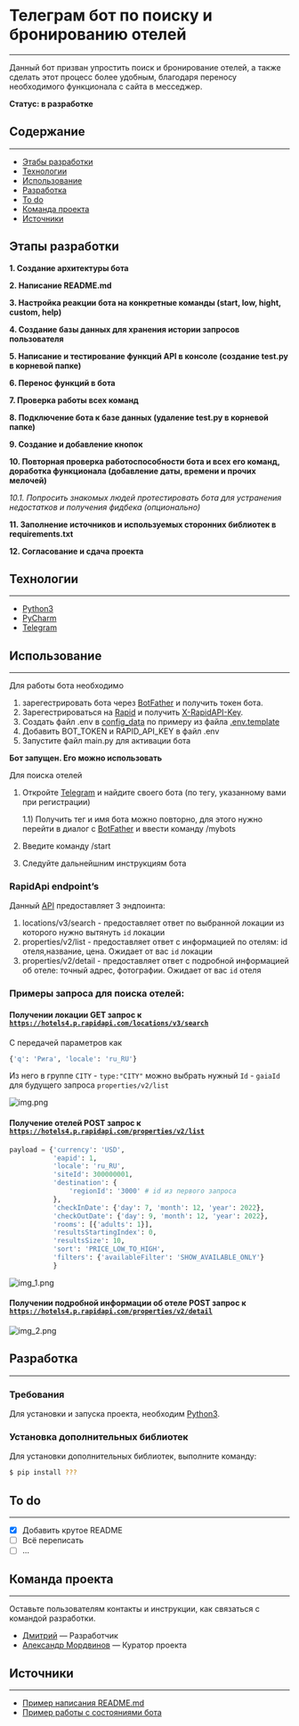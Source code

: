 # Телеграм бот по поиску и бронированию отелей
___
Данный бот призван упростить поиск и бронирование отелей, а также сделать этот процесс более удобным, благодаря переносу необходимого функционала с сайта в месседжер.

**Статус: в разработке**

## Содержание
___
- [Этабы разработки](#этапы-разработки)
- [Технологии](#технологии)
- [Использование](#использование)
- [Разработка](#разработка)
- [To do](#to-do)
- [Команда проекта](#команда-проекта)
- [Источники](#источники)

## Этапы разработки
**1. Создание архитектуры бота**

**2. Написание README.md**

**3. Настройка реакции бота на конкретные команды (start, low, hight, custom, help)**

**4. Создание базы данных для хранения истории запросов пользователя**

**5. Написание и тестирование функций API в консоле (создание test.py в корневой папке)**

**6. Перенос функций в бота**

**7. Проверка работы всех команд**

**8. Подключение бота к базе данных (удаление test.py в корневой папке)**

**9. Создание и добавление кнопок**

**10. Повторная проверка работоспособности бота и всех его команд, доработка функционала (добавление даты, времени и прочих мелочей)**

_10.1. Попросить знакомых людей протестировать бота для устранения недостатков и получения фидбека (опционально)_

**11. Заполнение источников и используемых сторонних библиотек в requirements.txt**

**12. Согласование и сдача проекта**


## Технологии
___
- [Python3](https://www.python.org/)
- [PyCharm](https://www.jetbrains.com/ru-ru/pycharm/)
- [Telegram](https://telegram.org/)

## Использование
___
Для работы бота необходимо
1) зарегестрировать бота через [BotFather](https://t.me/BotFather) и получить токен бота. 
2) Зарегестрироваться на [Rapid](https://rapidapi.com/) и получить [X-RapidAPI-Key](https://rapidapi.com/apidojo/api/hotels4).
3) Создать файл .env в [config_data](config_data) по примеру из файла [.env.template](.env.template)
4) Добавить BOT_TOKEN и RAPID_API_KEY в файл .env
5) Запустите файл main.py для активации бота

**Бот запущен. Его можно использовать**

Для поиска отелей
1) Откройте [Telegram](https://telegram.org/) и найдите своего бота (по тегу, указанному вами при регистрации)
   
    1.1) Получить тег и имя бота можно повторно, для этого нужно перейти в диалог с  [BotFather](https://t.me/BotFather) и ввести команду /mybots
2) Введите команду /start
3) Следуйте дальнейшним инструкциям бота

### RapidApi endpoint’s
Данный [API](https://rapidapi.com/apidojo/api/hotels4/) предоставляет 3 эндпоинта:
1) locations/v3/search - предоставляет ответ по выбранной локации из которого нужно вытянуть `id` локации
2) properties/v2/list - предоставляет ответ с информацией по отелям: id отеля,название, цена. Ожидает от вас `id` локации
3) properties/v2/detail - предоставляет ответ с подробной информацией об отеле: точный адрес, фотографии. Ожидает от вас `id` отеля

### Примеры запроса для поиска отелей:

#### Получении локации GET запрос к [`https://hotels4.p.rapidapi.com/locations/v3/search`](https://hotels4.p.rapidapi.com/locations/v3/search)

С передачей параметров как
```python
{'q': 'Рига', 'locale': 'ru_RU'}
```
Из него в группе `CITY` - `type:"CITY"` можно выбрать нужный `Id` - `gaiaId` для будущего запроса `properties/v2/list` 

![img.png](img/img.png)

#### Получение отелей POST запрос к [`https://hotels4.p.rapidapi.com/properties/v2/list`](https://hotels4.p.rapidapi.com/properties/v2/list)
```python
payload = {'currency': 'USD',
           'eapid': 1,
           'locale': 'ru_RU',
           'siteId': 300000001,
           'destination': {
               'regionId': '3000' # id из первого запроса
           },
           'checkInDate': {'day': 7, 'month': 12, 'year': 2022},
           'checkOutDate': {'day': 9, 'month': 12, 'year': 2022},
           'rooms': [{'adults': 1}],
           'resultsStartingIndex': 0,
           'resultsSize': 10,
           'sort': 'PRICE_LOW_TO_HIGH',
           'filters': {'availableFilter': 'SHOW_AVAILABLE_ONLY'}
           }
```

![img_1.png](img/img_1.png)

#### Получении подробной информации об отеле POST запрос к [`https://hotels4.p.rapidapi.com/properties/v2/detail`](https://hotels4.p.rapidapi.com/properties/v2/detail)

![img_2.png](img/img_2.png)

## Разработка
___

### Требования
Для установки и запуска проекта, необходим [Python3](https://www.python.org/).

### Установка дополнительных библиотек
Для установки дополнительных библиотек, выполните команду:
```sh
$ pip install ???
```

## To do
___
- [x] Добавить крутое README
- [ ] Всё переписать
- [ ] ...

## Команда проекта
___
Оставьте пользователям контакты и инструкции, как связаться с командой разработки.

- [Дмитрий](https://t.me/ewbtofuhyaaoasuiryb) — Разработчик
- [Александр Мордвинов]() — Куратор проекта


## Источники
___
- [Пример написания README.md](https://gist.github.com/bzvyagintsev/0c4adf4403d4261808d75f9576c814c2#file-readme-md)
- [Пример работы с состояниями бота](https://github.com/eternnoir/pyTelegramBotAPI/blob/master/examples/custom_states.py)
